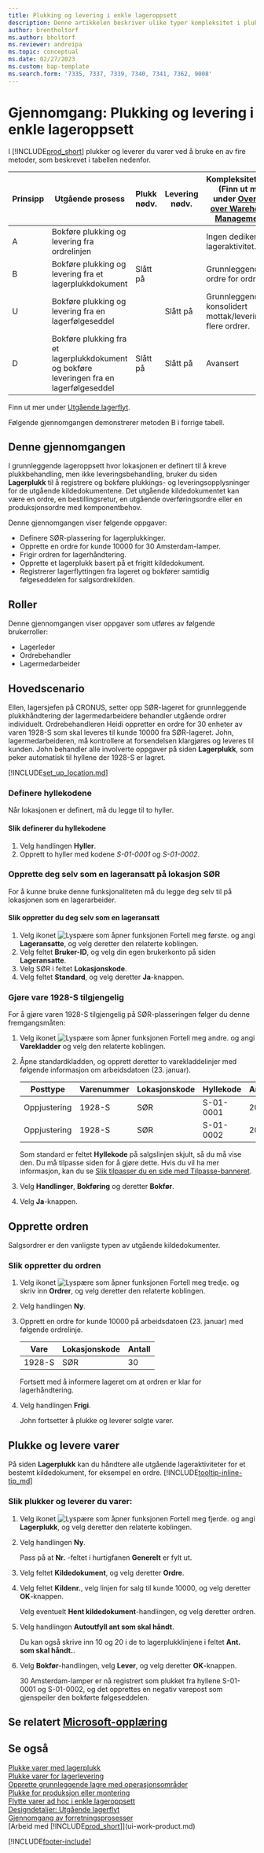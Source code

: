```yaml
---
title: Plukking og levering i enkle lageroppsett
description: Denne artikkelen beskriver ulike typer kompleksitet i plukkings- og leveringsprosesser.
author: brentholtorf
ms.author: bholtorf
ms.reviewer: andreipa
ms.topic: conceptual
ms.date: 02/27/2023
ms.custom: bap-template
ms.search.form: '7335, 7337, 7339, 7340, 7341, 7362, 9008'
---
```

# <a name="walkthrough-picking-and-shipping-in-basic-warehouse-configurations"></a><a name="walkthrough-picking-and-shipping-in-basic-warehouse-configurations"></a>Gjennomgang: Plukking og levering i enkle lageroppsett

I [!INCLUDE[prod_short](includes/prod_short.md)] plukker og leverer du varer ved å bruke en av fire metoder, som beskrevet i tabellen nedenfor.

|Prinsipp|Utgående prosess|Plukk nødv.|Levering nødv.|Kompleksitetsnivå (Finn ut mer under [Oversikt over Warehouse Management](design-details-warehouse-management.md))|  
|------|----------------|-----|---------|-------------------------------------------------------------------------------------|  
|A|Bokføre plukking og levering fra ordrelinjen|||Ingen dedikert lageraktivitet.|  
|B|Bokføre plukking og levering fra et lagerplukkdokument|Slått på||Grunnleggende: ordre for ordre.|  
|U|Bokføre plukking og levering fra en lagerfølgeseddel||Slått på|Grunnleggende: konsolidert mottak/levering for flere ordrer.|  
|D|Bokføre plukking fra et lagerplukkdokument og bokføre leveringen fra en lagerfølgeseddel|Slått på|Slått på|Avansert|  

Finn ut mer under [Utgående lagerflyt](design-details-outbound-warehouse-flow.md).

Følgende gjennomgangen demonstrerer metoden B i forrige tabell.  

## <a name="about-this-walkthrough"></a><a name="about-this-walkthrough"></a>Denne gjennomgangen

I grunnleggende lageroppsett hvor lokasjonen er definert til å kreve plukkbehandling, men ikke leveringsbehandling, bruker du siden **Lagerplukk** til å registrere og bokføre plukkings- og leveringsopplysninger for de utgående kildedokumentene. Det utgående kildedokumentet kan være en ordre, en bestillingsretur, en utgående overføringsordre eller en produksjonsordre med komponentbehov.  

Denne gjennomgangen viser følgende oppgaver:  

- Definere SØR-plassering for lagerplukkinger.  
- Opprette en ordre for kunde 10000 for 30 Amsterdam-lamper.  
- Frigir ordren for lagerhåndtering.  
- Opprette et lagerplukk basert på et frigitt kildedokument.  
- Registrerer lagerflyttingen fra lageret og bokfører samtidig følgeseddelen for salgsordrekilden.  

## <a name="roles"></a><a name="roles"></a>Roller

Denne gjennomgangen viser oppgaver som utføres av følgende brukerroller:  

- Lagerleder  
- Ordrebehandler  
- Lagermedarbeider  

<!-- ## Prerequisites

To complete this walkthrough, you will need:  

- For [!INCLUDE[prod_short](includes/prod_short.md)] online, a company based on the **Advanced Evaluation - Complete Sample Data** option in a sandbox environment. For [!INCLUDE[prod_short](includes/prod_short.md)] on-premises, CRONUS installed.
 -->

## <a name="story"></a><a name="story"></a>Hovedscenario

Ellen, lagersjefen på CRONUS, setter opp SØR-lageret for grunnleggende plukkhåndtering der lagermedarbeidere behandler utgående ordrer individuelt. Ordrebehandleren Heidi oppretter en ordre for 30 enheter av varen 1928-S som skal leveres til kunde 10000 fra SØR-lageret. John, lagermedarbeideren, må kontrollere at forsendelsen klargjøres og leveres til kunden. John behandler alle involverte oppgaver på siden **Lagerplukk**, som peker automatisk til hyllene der 1928-S er lagret.

[!INCLUDE[set_up_location.md](includes/set_up_location.md)]

### <a name="setting-up-the-bin-codes"></a><a name="setting-up-the-bin-codes"></a>Definere hyllekodene

Når lokasjonen er definert, må du legge til to hyller.

#### <a name="to-setup-the-bin-codes"></a><a name="to-setup-the-bin-codes"></a>Slik definerer du hyllekodene

1. Velg handlingen **Hyller**.
2. Opprett to hyller med kodene *S-01-0001* og *S-01-0002*.

### <a name="making-yourself-a-warehouse-employee-at-location-south"></a><a name="making-yourself-a-warehouse-employee-at-location-south"></a>Opprette deg selv som en lageransatt på lokasjon SØR

For å kunne bruke denne funksjonaliteten må du legge deg selv til på lokasjonen som en lagerarbeider. 

#### <a name="to-make-yourself-a-warehouse-employee"></a><a name="to-make-yourself-a-warehouse-employee"></a>Slik oppretter du deg selv som en lageransatt

  1. Velg ikonet ![Lyspære som åpner funksjonen Fortell meg første.](media/ui-search/search_small.png "Fortell hva du vil gjøre") og angi **Lageransatte**, og velg deretter den relaterte koblingen.  
  2. Velg feltet **Bruker-ID**, og velg din egen brukerkonto på siden **Lageransatte**.
  3. Velg SØR i feltet **Lokasjonskode**.  
  4. Velg feltet **Standard**, og velg deretter **Ja**-knappen.  

### <a name="making-item-1928-s-available"></a><a name="making-item-1928-s-available"></a>Gjøre vare 1928-S tilgjengelig

For å gjøre varen 1928-S tilgjengelig på SØR-plasseringen følger du denne fremgangsmåten:  

  1. Velg ikonet ![Lyspære som åpner funksjonen Fortell meg andre.](media/ui-search/search_small.png "Fortell hva du vil gjøre") og angi **Varekladder** og velg den relaterte koblingen.  
  2. Åpne standardkladden, og opprett deretter to varekladdelinjer med følgende informasjon om arbeidsdatoen (23. januar).  

        |Posttype|Varenummer|Lokasjonskode|Hyllekode|Antall|  
        |----------------|-----------------|-------------------|--------------|--------------|  
        |Oppjustering|1928-S|SØR|S-01-0001|20|  
        |Oppjustering|1928-S|SØR|S-01-0002|20|  

        Som standard er feltet **Hyllekode** på salgslinjen skjult, så du må vise den. Du må tilpasse siden for å gjøre dette. Hvis du vil ha mer informasjon, kan du se [Slik tilpasser du en side med Tilpasse-banneret](ui-personalization-user.md#to-start-personalizing-a-page-through-the-personalizing-banner).

  3. Velg **Handlinger**, **Bokføring** og deretter **Bokfør**.  
  4. Velg **Ja**-knappen.  

## <a name="creating-the-sales-order"></a><a name="creating-the-sales-order"></a>Opprette ordren

Salgsordrer er den vanligste typen av utgående kildedokumenter.  

### <a name="to-create-the-sales-order"></a><a name="to-create-the-sales-order"></a>Slik oppretter du ordren

1. Velg ikonet ![Lyspære som åpner funksjonen Fortell meg tredje.](media/ui-search/search_small.png "Fortell hva du vil gjøre") og skriv inn **Ordrer**, og velg deretter den relaterte koblingen.  
2. Velg handlingen **Ny**.  
3. Opprett en ordre for kunde 10000 på arbeidsdatoen (23. januar) med følgende ordrelinje.  

    |Vare|Lokasjonskode|Antall|  
    |----|-------------|--------|  
    |1928-S|SØR|30|  

     Fortsett med å informere lageret om at ordren er klar for lagerhåndtering.  

4. Velg handlingen **Frigi**.  

    John fortsetter å plukke og leverer solgte varer.  

## <a name="picking-and-shipping-items"></a><a name="picking-and-shipping-items"></a>Plukke og levere varer

På siden **Lagerplukk** kan du håndtere alle utgående lageraktiviteter for et bestemt kildedokument, for eksempel en ordre. [!INCLUDE[tooltip-inline-tip_md](includes/tooltip-inline-tip_md.md)]  

### <a name="to-pick-and-ship-items"></a><a name="to-pick-and-ship-items"></a>Slik plukker og leverer du varer:

1. Velg ikonet ![Lyspære som åpner funksjonen Fortell meg fjerde.](media/ui-search/search_small.png "Fortell hva du vil gjøre") og angi **Lagerplukk**, og velg deretter den relaterte koblingen.  
2. Velg handlingen **Ny**.  

    Pass på at **Nr.** -feltet i hurtigfanen **Generelt** er fylt ut.
3. Velg feltet **Kildedokument**, og velg deretter **Ordre**.  
4. Velg feltet **Kildenr.**, velg linjen for salg til kunde 10000, og velg deretter **OK**-knappen.  

    Velg eventuelt **Hent kildedokument**-handlingen, og velg deretter ordren.  
5. Velg handlingen **Autoutfyll ant som skal håndt**.  

    Du kan også skrive inn 10 og 20 i de to lagerplukklinjene i feltet **Ant. som skal håndt.**.  
6. Velg **Bokfør**-handlingen, velg **Lever**, og velg deretter **OK**-knappen.  

    30 Amsterdam-lamper er nå registrert som plukket fra hyllene S-01-0001 og S-01-0002, og det opprettes en negativ varepost som gjenspeiler den bokførte følgeseddelen.  

## <a name="see-related-microsoft-training"></a><a name="see-related-microsoft-training"></a>Se relatert [Microsoft-opplæring](/training/paths/pick-ship-items-business-central/)

## <a name="see-also"></a><a name="see-also"></a>Se også

[Plukke varer med lagerplukk](warehouse-how-to-pick-items-with-inventory-picks.md)  
[Plukke varer for lagerlevering](warehouse-how-to-pick-items-for-warehouse-shipment.md)  
[Opprette grunnleggende lagre med operasjonsområder](warehouse-how-to-set-up-basic-warehouses-with-operations-areas.md)  
[Plukke for produksjon eller montering](warehouse-how-to-pick-for-production.md)  
[Flytte varer ad hoc i enkle lageroppsett](warehouse-how-to-move-items-ad-hoc-in-basic-warehousing.md)  
[Designdetaljer: Utgående lagerflyt](design-details-outbound-warehouse-flow.md)  
[Gjennomgang av forretningsprosesser](walkthrough-business-process-walkthroughs.md)  
[Arbeid med [!INCLUDE[prod_short](includes/prod_short.md)]](ui-work-product.md)  


[!INCLUDE[footer-include](includes/footer-banner.md)]
